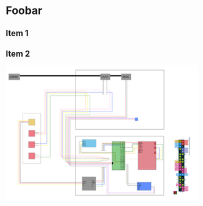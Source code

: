 # Foobar

## Item 1

## Item 2

![alt text][WD]

[WD]: https://github.com/erikssod/rpi_relaybox/blob/master/wiring_diagram/Diagram.svg "WD!"
